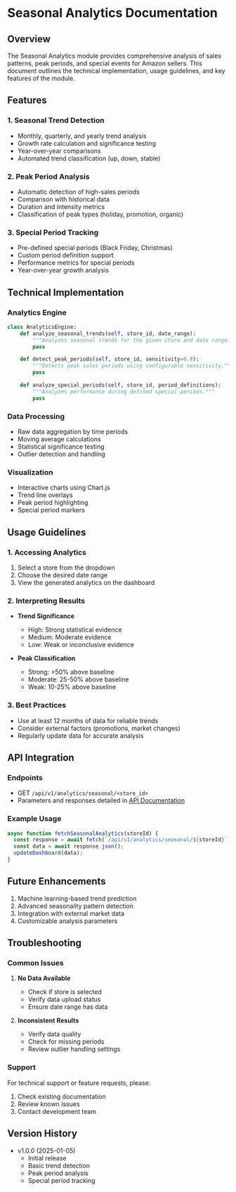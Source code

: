 # Seasonal Analytics Documentation

## Overview

The Seasonal Analytics module provides comprehensive analysis of sales patterns, peak periods, and special events for Amazon sellers. This document outlines the technical implementation, usage guidelines, and key features of the module.

## Features

### 1. Seasonal Trend Detection

- Monthly, quarterly, and yearly trend analysis
- Growth rate calculation and significance testing
- Year-over-year comparisons
- Automated trend classification (up, down, stable)

### 2. Peak Period Analysis

- Automatic detection of high-sales periods
- Comparison with historical data
- Duration and intensity metrics
- Classification of peak types (holiday, promotion, organic)

### 3. Special Period Tracking

- Pre-defined special periods (Black Friday, Christmas)
- Custom period definition support
- Performance metrics for special periods
- Year-over-year growth analysis

## Technical Implementation

### Analytics Engine

```python
class AnalyticsEngine:
    def analyze_seasonal_trends(self, store_id, date_range):
        """Analyzes seasonal trends for the given store and date range."""
        pass

    def detect_peak_periods(self, store_id, sensitivity=0.8):
        """Detects peak sales periods using configurable sensitivity."""
        pass

    def analyze_special_periods(self, store_id, period_definitions):
        """Analyzes performance during defined special periods."""
        pass
```

### Data Processing

- Raw data aggregation by time periods
- Moving average calculations
- Statistical significance testing
- Outlier detection and handling

### Visualization

- Interactive charts using Chart.js
- Trend line overlays
- Peak period highlighting
- Special period markers

## Usage Guidelines

### 1. Accessing Analytics

1. Select a store from the dropdown
2. Choose the desired date range
3. View the generated analytics on the dashboard

### 2. Interpreting Results

- **Trend Significance**

  - High: Strong statistical evidence
  - Medium: Moderate evidence
  - Low: Weak or inconclusive evidence

- **Peak Classification**
  - Strong: >50% above baseline
  - Moderate: 25-50% above baseline
  - Weak: 10-25% above baseline

### 3. Best Practices

- Use at least 12 months of data for reliable trends
- Consider external factors (promotions, market changes)
- Regularly update data for accurate analysis

## API Integration

### Endpoints

- GET `/api/v1/analytics/seasonal/<store_id>`
- Parameters and responses detailed in [API Documentation](api.md)

### Example Usage

```javascript
async function fetchSeasonalAnalytics(storeId) {
  const response = await fetch(`/api/v1/analytics/seasonal/${storeId}`);
  const data = await response.json();
  updateDashboard(data);
}
```

## Future Enhancements

1. Machine learning-based trend prediction
2. Advanced seasonality pattern detection
3. Integration with external market data
4. Customizable analysis parameters

## Troubleshooting

### Common Issues

1. **No Data Available**

   - Check if store is selected
   - Verify data upload status
   - Ensure date range has data

2. **Inconsistent Results**
   - Verify data quality
   - Check for missing periods
   - Review outlier handling settings

### Support

For technical support or feature requests, please:

1. Check existing documentation
2. Review known issues
3. Contact development team

## Version History

- v1.0.0 (2025-01-05)
  - Initial release
  - Basic trend detection
  - Peak period analysis
  - Special period tracking
